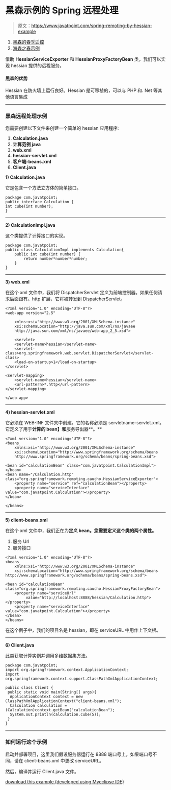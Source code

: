 # 黑森示例的 Spring 远程处理

> 原文：<https://www.javatpoint.com/spring-remoting-by-hessian-example>

1.  [黑森的春季遥控](#)
2.  [海森之春示例](#ex)

借助 **HessianServiceExporter** 和 **HessianProxyFactoryBean** 类，我们可以实现 hessian 提供的远程服务。

#### 黑森的优势

Hessian 在防火墙上运行良好。Hessian 是可移植的，可以与 PHP 和. Net 等其他语言集成

* * *

### 黑森远程处理示例

您需要创建以下文件来创建一个简单的 hessian 应用程序:

1.  **Calculation.java**
2.  **计算范例 java**
3.  **web.xml**
4.  **hessian-servlet.xml**
5.  **客户端-beans.xml**
6.  **Client.java**

**1) Calculation.java**

它是包含一个方法立方体的简单接口。

```
package com.javatpoint;
public interface Calculation {
int cube(int number);
}

```

* * *

**2) CalculationImpl.java**

这个类提供了计算接口的实现。

```
package com.javatpoint;
public class CalculationImpl implements Calculation{
	public int cube(int number) {
		return number*number*number;
	}
}

```

* * *

**3) web.xml**

在这个 xml 文件中，我们将 DispatcherServlet 定义为前端控制器。如果任何请求后面跟有。http 扩展，它将被转发到 DispatcherServlet。

```
<?xml version="1.0" encoding="UTF-8"?>
<web-app version="2.5" 

	xmlns:xsi="http://www.w3.org/2001/XMLSchema-instance" 
	xsi:schemaLocation="http://java.sun.com/xml/ns/javaee 
	http://java.sun.com/xml/ns/javaee/web-app_2_5.xsd">

	<servlet>
    <servlet-name>hessian</servlet-name>
    <servlet-class>org.springframework.web.servlet.DispatcherServlet</servlet-class>
    <load-on-startup>1</load-on-startup>
</servlet>

<servlet-mapping>
    <servlet-name>hessian</servlet-name>
    <url-pattern>*.http</url-pattern>
</servlet-mapping>

</web-app>

```

* * *

**4) hessian-servlet.xml**

它必须在 WEB-INF 文件夹中创建。它的名称必须是 servletname-servlet.xml。它定义了用于**计算的 bean】和**服务导出器**。**

```
<?xml version="1.0" encoding="UTF-8"?>
<beans 
	xmlns:xsi="http://www.w3.org/2001/XMLSchema-instance"
	xsi:schemaLocation="http://www.springframework.org/schema/beans 
	http://www.springframework.org/schema/beans/spring-beans.xsd">

<bean id="calculationBean" class="com.javatpoint.CalculationImpl"></bean>
<bean name="/Calculation.http" 
class="org.springframework.remoting.caucho.HessianServiceExporter">
	<property name="service" ref="calculationBean"></property>
	<property name="serviceInterface" value="com.javatpoint.Calculation"></property>
</bean>

</beans>

```

* * *

**5) client-beans.xml**

在这个 xml 文件中，我们正在为**定义 bean。您需要定义这个类的两个属性。**

1.  服务 Url
2.  服务接口

```
<?xml version="1.0" encoding="UTF-8"?>
<beans 
	xmlns:xsi="http://www.w3.org/2001/XMLSchema-instance"
	xsi:schemaLocation="http://www.springframework.org/schema/beans 
http://www.springframework.org/schema/beans/spring-beans.xsd">

<bean id="calculationBean" 
class="org.springframework.remoting.caucho.HessianProxyFactoryBean">
	<property name="serviceUrl" 
         value="http://localhost:8888/hessian/Calculation.http"></property>
	<property name="serviceInterface" value="com.javatpoint.Calculation"></property>
</bean>
</beans>

```

在这个例子中，我们的项目名是 hessian，即在 serviceURL 中用作上下文根。

* * *

**6) Client.java**

此类获取计算实例并调用多维数据集方法。

```
package com.javatpoint;
import org.springframework.context.ApplicationContext;
import org.springframework.context.support.ClassPathXmlApplicationContext;

public class Client {
 public static void main(String[] args){
  ApplicationContext context = new ClassPathXmlApplicationContext("client-beans.xml");
  Calculation calculation = (Calculation)context.getBean("calculationBean");
  System.out.println(calculation.cube(5));
 }
}

```

* * *

### 如何运行这个示例

启动并部署项目，这里我们假设服务器运行在 8888 端口号上。如果端口号不同，请在 client-beans.xml 中更改 serviceURL。

然后，编译并运行 Client.java 文件。

[download this example (developed using Myeclipse IDE)](https://static.javatpoint.com/src/sp/hessian.zip)